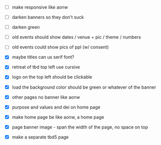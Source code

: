 - [ ] make responsive like aonw
- [ ] darken banners so they don't suck
- [ ] darken green
- [ ] old events should show dates / venue + pic / theme / numbers
- [ ] old events could show pics of ppl (w/ consent)

- [x] maybe titles can us serif font?
- [x] retreat of tbd top left use cursive
- [x] logo on the top left should be clickable
- [x] load the background color should be green or whatever of the banner
- [x] other pages no banner like aonw
- [x] purpose and values and dei on home page
- [x] make home page be like aonw, a home page
- [x] page banner image - span the width of the page, no space on top
- [x] make a separate tbd5 page